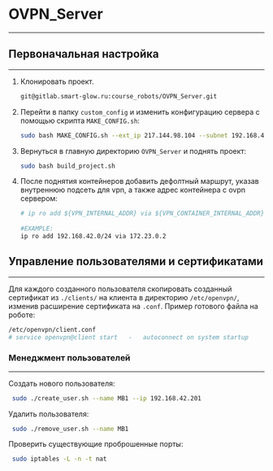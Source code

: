 # OVPN_Server
___

## Первоначальная настройка 
___

1. Клонировать проект.

   ```bash
   git@gitlab.smart-glow.ru:course_robots/OVPN_Server.git
   ```

2. Перейти в папку `custom_config` и изменить конфигурацию сервера
с помощью скрипта `MAKE_CONFIG.sh`:

   ```bash
   sudo bash MAKE_CONFIG.sh --ext_ip 217.144.98.104 --subnet 192.168.42.0 --mask 24
   ```
   
3. Вернуться в главную директорию `OVPN_Server` и поднять проект:

   ```bash
   sudo bash build_project.sh
   ```
4. После поднятия контейнеров добавить дефолтный маршрут, 
указав внутреннюю подсеть для vpn, а также адрес контейнера с ovpn сервером:
    
   ```bash
   # ip ro add ${VPN_INTERNAL_ADDR} via ${VPN_CONTAINER_INTERNAL_ADDR}
    
   #EXAMPLE: 
   ip ro add 192.168.42.0/24 via 172.23.0.2
   ``` 


## Управление пользователями и сертификатами 
___

Для каждого созданного пользователя скопировать созданный сертификат из `./clients/` на 
клиента в директорию `/etc/openvpn/`, изменив расширение сертификата на `.conf`. 
Пример готового файла на роботе:
    
   ```bash
   /etc/openvpn/client.conf
   # service openvpn@client start   -   autoconnect on system startup
   ```
       
    
### Менеджмент пользователей 
___

Создать нового пользователя:
    
   ```bash
    sudo ./create_user.sh --name MB1 --ip 192.168.42.201
   ```

Удалить пользователя:
    
   ```bash
    sudo ./remove_user.sh --name MB1
   ```

Проверить существующие проброшенные порты:
    
   ```bash
    sudo iptables -L -n -t nat
   ```
